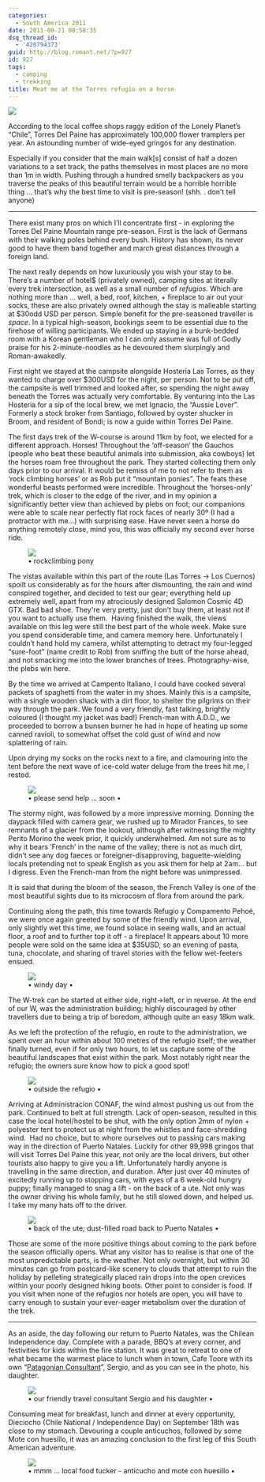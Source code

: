 ```yaml
---
categories:
  - South America 2011
date: 2011-09-21 08:58:35
dsq_thread_id:
  - '420794373'
guid: http://blog.romant.net/?p=927
id: 927
tags:
  - camping
  - trekking
title: Meat me at the Torres refugio on a horse
---
```


![](/images/2011/09/MG_7341.jpg)

According to the local coffee shops raggy edition of the Lonely Planet’s “Chile”, Torres Del Paine has approximately 100,000 flower tramplers per year. An astounding number of wide-eyed gringos for any destination.

Especially if you consider that the main walk[s] consist of half a dozen variations to a set track, the paths themselves in most places are no more than 1m in width. Pushing through a hundred smelly backpackers as you traverse the peaks of this beautiful terrain would be a horrible horrible thing … that’s why the best time to visit is pre-season! (shh. . don’t tell anyone)

***

There exist many pros on which I’ll concentrate first - in exploring the Torres Del Paine Mountain range pre-season. First is the lack of Germans with their walking poles behind every bush. History has shown, its never good to have them band together and march great distances through a foreign land.

The next really depends on how luxuriously you wish your stay to be. There’s a number of hotel$ (privately owned), camping sites at literally every trek intersection, as well as a small number of _refugios_. Which are nothing more than … well, a bed, roof, kitchen, + fireplace to air out your socks, these are also privately owned although the stay is malleable starting at $30odd USD per person. Simple benefit for the pre-seasoned traveller is _space_. In a typical high-season, bookings seem to be essential due to the firehose of willing participants. We ended up staying in a bunk-bedded room with a Korean gentleman who I can only assume was full of Godly praise for his 2-minute-noodles as he devoured them slurpingly and Roman-awakedly.

First night we stayed at the campsite alongside Hosteria Las Torres, as they wanted to charge over $300USD for the night, per person. Not to be put off, the campsite is well trimmed and looked after, so spending the night away beneath the Torres was actually very comfortable. By venturing into the Las Hosteria for a sip of the local brew, we met Ignacio, the “Aussie Lover”. Formerly a stock broker from Santiago, followed by oyster shucker in Broom, and resident of Bondi; is now a guide within Torres Del Paine.

The first days trek of the W-course is around 11km by foot, we elected for a different approach. Horses! Throughout the ‘off-season’ the Gauchos (people who beat these beautiful animals into submission, aka cowboys) let the horses roam free throughout the park. They started collecting them only days prior to our arrival. It would be remiss of me to not refer to them as ‘rock climbing horses’ or as Rob put it “mountain ponies”. The feats these wonderful beasts performed were incredible. Throughout the ‘horses-only’ trek, which is closer to the edge of the river, and in my opinion a significantly better view than achieved by plebs on foot; our companions were able to scale near perfectly flat rock faces of nearly 30º (I had a protractor with me…) with surprising ease. Have never seen a horse do anything remotely close, mind you, this was officially my second ever horse ride.

<figure>
  <img src="/images/2011/09/MG_7375.jpg">
  <figcaption>• rockclimbing pony
</figcaption>
</figure>

The vistas available within this part of the route (Las Torres -> Los Cuernos) spoilt us considerably as for the hours after dismounting, the rain and wind conspired together, and decided to test our gear; everything held up extremely well, apart from my atrociously designed Salomon Cosmic 4D GTX. Bad bad shoe. They're very pretty, just don’t buy them, at least not if you want to actually use them.  Having finished the walk, the views available on this leg were still the best part of the whole week. Make sure you spend considerable time, and camera memory here. Unfortunately I couldn’t hand hold my camera, whilst attempting to detract my four-legged “sure-foot” (name credit to Rob) from sniffing the butt of the horse ahead, and not smacking me into the lower branches of trees. Photography-wise, the plebs win here.

By the time we arrived at Campento Italiano, I could have cooked several packets of spaghetti from the water in my shoes. Mainly this is a campsite, with a single wooden shack with a dirt floor, to shelter the pilgrims on their way through the park. We found a very friendly, fast talking, brightly coloured (I thought my jacket was bad!) French-man with A.D.D., we proceeded to borrow a bunsen burner he had in hope of heating up some canned ravioli, to somewhat offset the cold gust of wind and now splattering of rain.

Upon drying my socks on the rocks next to a fire, and clamouring into the tent before the next wave of ice-cold water deluge from the trees hit me, I rested.

<figure>
  <img src="/images/2011/09/MG_7571.jpg">
  <figcaption>• please send help … soon •</figcaption>
</figure>

The stormy night, was followed by a more impressive morning. Donning the daypack filled with camera gear, we rushed up to Mirador Frances, to see remnants of a glacier from the lookout, although after witnessing the mighty Perito Morino the week prior, it quickly underwhelmed. Am not sure as to why it bears ‘French’ in the name of the valley; there is not as much dirt, didn’t see any dog faeces or foreigner-disapproving, baguette-wielding locals pretending not to speak English as you ask them for help at 2am… but I digress. Even the French-man from the night before was unimpressed.

It is said that during the bloom of the season, the French Valley is one of the most beautiful sights due to its microcosm of flora from around the park.

Continuing along the path, this time towards Refugio y Compamento Pehoé, we were once again greeted by some of the friendly wind. Upon arrival, only slightly wet this time, we found solace in seeing walls, and an actual floor, a roof and to further top it off - a fireplace! It appears about 10 more people were sold on the same idea at $35USD, so an evening of pasta, tuna, chocolate, and sharing of travel stories with the fellow wet-feeters ensued.

<figure>
  <img src="/images/2011/09/MG_7756.jpg">
  <figcaption>• windy day •</figcaption>
</figure>

The W-trek can be started at either side, right->left, or in reverse. At the end of our W, was the administration building; highly discouraged by other travellers due to being a trip of boredom, although quite an easy 18km walk.

As we left the protection of the refugio, en route to the administration, we spent over an hour within about 100 metres of the refugio itself; the weather finally turned, even if for only two hours, to let us capture some of the beautiful landscapes that exist within the park. Most notably right near the refugio; the owners sure know how to pick a good spot!

<figure>
  <img src="/images/2011/09/MG_7660.jpg">
  <figcaption>• outside the refugio •</figcaption>
</figure>

Arriving at Administracion CONAF, the wind almost pushing us out from the park. Continued to belt at full strength. Lack of open-season, resulted in this case the local hotel/hostel to be shut, with the only option 2mm of nylon + polyester tent to protect us at night from the whistles and face-shredding wind.  Had no choice, but to whore ourselves out to passing cars making way in the direction of Puerto Natales. Luckily for other 99,998 gringos that will visit Torres Del Paine this year, not only are the local drivers, but other tourists also happy to give you a lift. Unfortunately hardly anyone is travelling in the same direction, and duration. After just over 40 minutes of excitedly running up to stopping cars, with eyes of a 6 week-old hungry puppy; finally managed to snag a lift - on the back of a ute. Not only was the owner driving his whole family, but he still slowed down, and helped us. I take my many hats off to the driver.

<figure>
  <img src="/images/2011/09/MG_7805.jpg">
  <figcaption>• back of the ute; dust-filled road back to Puerto Natales •</figcaption>
</figure>

Those are some of the more positive things about coming to the park before the season officially opens. What any visitor has to realise is that one of the most unpredictable parts, is the weather. Not only overnight, but within 30 minutes can go from postcard-like scenery to clouds that attempt to ruin the holiday by pelleting strategically placed rain drops into the open crevices within your poorly designed hiking boots. Other point to consider is food. If you visit when none of the refugios nor hotels are open, you will have to carry enough to sustain your ever-eager metabolism over the duration of the trek.

***

As an aside, the day following our return to Puerto Natales, was the Chilean Independence day. Complete with a parade, BBQ’s at every corner, and festivities for kids within the fire station. It was great to retreat to one of what became the warmest place to lunch when in town, Cafe Toore with its own “[Patagonian Consultant](http://www.patagoniaconsultant.com/)”, Sergio, and as you can see in the photo, his daughter.

<figure>
  <img src="/images/2011/09/MG_7845.jpg">
  <figcaption>• our friendly travel consultant Sergio and his daughter •</figcaption>
</figure>

Consuming meat for breakfast, lunch and dinner at every opportunity, Dieciocho (Chile National / Independence Day) on September 18th was close to my stomach. Devouring a couple anticuchos, followed by some Mote con huesillo, it was an amazing conclusion to the first leg of this South American adventure.

<figure>
  <img src="/images/2011/09/anticucho.jpg">
  <figcaption>• mmm … local food tucker - anticucho and mote con huesillo •</figcaption>
</figure>